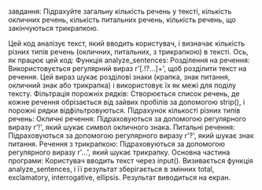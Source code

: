 завдання: Підрахуйте загальну кількість речень у тексті, кількість  окличних речень, кількість питальних речень, кількість речень, що  закінчуються трикрапкою. 

Цей код аналізує текст, який вводить користувач, і визначає кількість різних типів речень (окличних, питальних, з трикрапкою) в тексті.
Ось, як працює цей код:
Функція analyze_sentences:
Розділення на речення: Використовується регулярний вираз r'[.!?…]+', щоб розділити текст на речення. Цей вираз шукає розділові знаки (крапка, знак питання, окличний знак або трикрапка) і використовує їх як межі для поділу тексту.
Фільтрація порожніх рядків: Створюється список речень, де кожне речення обрізається від зайвих пробілів за допомогою strip(), і порожні рядки відфільтровуються.
Підрахунок кількості різних типів речень:
Окличні речення: Підраховуються за допомогою регулярного виразу r'!', який шукає символ окличного знака.
Питальні речення: Підраховуються за допомогою регулярного виразу r'\?', який шукає знак питання.
Речення з трикрапкою: Підраховуються за допомогою регулярного виразу r'\.\.\.', який шукає трикрапку.
Основна частина програми:
Користувач вводить текст через input().
Визивається функція analyze_sentences, і її результат зберігається в змінних total, exclamatory, interrogative, ellipsis.
Результат виводиться на екран.
